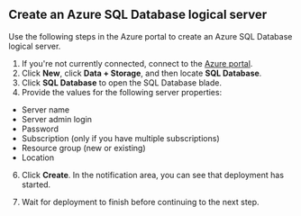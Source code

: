 <!--
includes/sql-database-create-new-server-portal.md

Latest Freshness check:  2016-04-11 , carlrab.

As of circa 2016-04-11, the following topics might include this include:
articles/sql-database/sql-database-get-started-tutorial.md

-->
## Create an Azure SQL Database logical server

Use the following steps in the Azure portal to create an Azure SQL Database logical server.

1. If you're not currently connected, connect to the [Azure portal](http://portal.azure.cn).
2. Click **New**, click **Data + Storage**, and then locate **SQL Database**.
3. Click **SQL Database** to open the SQL Database blade.
5. Provide the values for the following server properties:

 - Server name
 - Server admin login
 - Password
 - Subscription (only if you have multiple subscriptions)
 - Resource group (new or existing)
 - Location

6.  Click **Create**. In the notification area, you can see that deployment has started.

7. Wait for deployment to finish before continuing to the next step.
